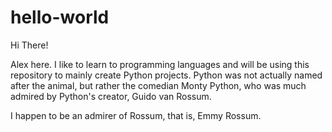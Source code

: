 # hello-world

Hi There!

Alex here. I like to learn to programming languages and will be using this repository to mainly create Python projects.
Python was not actually named after the animal, but rather the comedian Monty Python, who was much admired by Python's creator, Guido van Rossum.

I happen to be an admirer of Rossum, that is, Emmy Rossum.
